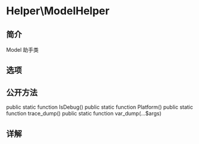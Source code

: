 # Helper\ModelHelper

## 简介
Model 助手类
## 选项

## 公开方法
public static function IsDebug()
public static function Platform()
public static function trace_dump()
public static function var_dump(...$args)


## 详解

